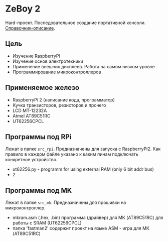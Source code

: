# ZeBoy 2
Hard-проект. 
Последовательное создание портативной консоли.
[Справочник-описание][lnk_help].

Цель
--------
- Изучение RaspberryPi
- Изучение основ электротехники
- Применение внешних дисплеев. Работа на самом низком уровне
- Программирование микроконтроллеров

Применяемое железо
--------
- RaspberryPi 2 (написание кода, программатор)
- Кучка транзисторов, резисторов и прочего
- LCD MT-12232A
- Atmel AT89C51RC
- UT62256CPCL



Программы под RPi
----------
Лежат в папке `src_rpi`. Предназначены для запуска с RaspberryPi2. Как правило в каждом файле указано к каким пинам подключать конкретное устройство.
- ut62256.py - programm for using external RAM (only 6 bit addr bus)
- 2


Программы под MK
----------
Лежат в папке `src_mk`. Предназначены для прошивки на микроконтроллер.
- mkram.asm (.hex, .bin) программа (драйвер) для МК (AT89C51RC) для работы с SRAM (UT62256CPCL)
- папка 'fastman2' содержит проект на языке ASM - игра для МК (AT89C51RC)


[lnk_help]: <http://zedk.ru/ss/zeboy2/index.html>
